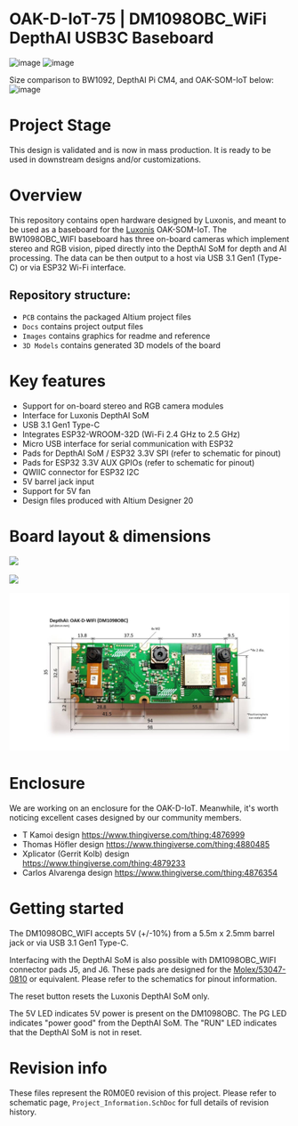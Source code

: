 # OAK-D-IoT-75 | DM1098OBC_WiFi DepthAI USB3C Baseboard

![image](https://user-images.githubusercontent.com/32992551/110514833-f0649100-80c4-11eb-8e2c-6c164f2d9f48.png)
![image](https://user-images.githubusercontent.com/32992551/110514872-fce8e980-80c4-11eb-95f7-552f1ff6fdf7.png)

Size comparison to BW1092, DepthAI Pi CM4, and OAK-SOM-IoT below:
![image](https://user-images.githubusercontent.com/32992551/110514940-12f6aa00-80c5-11eb-9789-baccb00740ea.png)

# Project Stage

This design is validated and is now in mass production.  It is ready to be used in downstream designs and/or customizations.

# Overview

This repository contains open hardware designed by Luxonis, and meant to be used as a baseboard for the [Luxonis](https://www.luxonis.com/depthai) OAK-SOM-IoT. The BW1098OBC_WIFI baseboard has three on-board cameras which implement stereo and RGB vision, piped directly into the DepthAI SoM for depth and AI processing. The data can be then output to a host via USB 3.1 Gen1 (Type-C) or via ESP32 Wi-Fi interface. 

## Repository structure:
* `PCB` contains the packaged Altium project files
* `Docs` contains project output files
* `Images` contains graphics for readme and reference
* `3D Models` contains generated 3D models of the board

# Key features
* Support for on-board stereo and RGB camera modules
* Interface for Luxonis DepthAI SoM
* USB 3.1 Gen1 Type-C
* Integrates ESP32-WROOM-32D (Wi-Fi 2.4 GHz to 2.5 GHz)
* Micro USB interface for serial communication with ESP32 
* Pads for DepthAI SoM / ESP32 3.3V SPI (refer to schematic for pinout)
* Pads for ESP32 3.3V AUX GPIOs (refer to schematic for pinout) 
* QWIIC connector for ESP32 I2C 
* 5V barrel jack input
* Support for 5V fan
* Design files produced with Altium Designer 20


# Board layout & dimensions

![](https://github.com/luxonis/depthai-hardware/blob/master/DM1098OBC_DepthAI_USB3C_WIFI/Images/DM1098OAKW_R0M0E0_SIDE_AllComponents.png?raw=true)

![](https://github.com/luxonis/depthai-hardware/blob/master/DM1098OBC_DepthAI_USB3C_WIFI/Images/DM1098OAKW_R0M0E0_BOT_AllComponents.png?raw=true)

![](Images/DM1098OAKW_R0M0E0_Dimensions.jpg)

# Enclosure
We are working on an enclosure for the OAK-D-IoT. Meanwhile, it's worth noticing excellent cases designed by our community members.
* T Kamoi design https://www.thingiverse.com/thing:4876999
* Thomas Höfler design https://www.thingiverse.com/thing:4880485
* Xplicator (Gerrit Kolb) design https://www.thingiverse.com/thing:4879233
* Carlos Alvarenga design https://www.thingiverse.com/thing:4876354

# Getting started
The DM1098OBC_WIFI accepts 5V (+/-10%) from a 5.5m x 2.5mm barrel jack or via USB 3.1 Gen1 Type-C.

Interfacing with the DepthAI SoM is also possible with DM1098OBC_WIFI connector pads J5, and J6. These pads are designed for the [Molex/53047-0810](https://octopart.com/search?q=53047-0810&currency=USD&specs=0) or equivalent. Please refer to the schematics for pinout information.

The reset button resets the Luxonis DepthAI SoM only. 

The 5V LED indicates 5V power is present on the DM1098OBC. The PG LED indicates "power good" from the DepthAI SoM. The "RUN" LED indicates that the DepthAI SoM is not in reset.  


# Revision info
These files represent the R0M0E0 revision of this project. Please refer to schematic page, `Project_Information.SchDoc` for full details of revision history.
